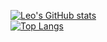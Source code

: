 [![Leo's GitHub stats](https://github-readme-stats.vercel.app/api?username=Mttgo&show_icons=true&theme=dark&hide_border=true)](https://github.com/Mttgo/)
<br>
[![Top Langs](https://github-readme-stats.vercel.app/api/top-langs/?username=Mttgo&theme=dark&hide_border=true&icon_color=2f80ed)](https://github.com/Mttgo/)
